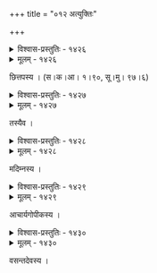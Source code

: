 +++
title = "०१२ अत्युक्तिः"

+++



<details><summary>विश्वास-प्रस्तुतिः - १४२६</summary>

मौलौ धारय पुण्डरीकम् अमितं तन्वात्मनो विक्रमं  
चक्राङ्कं वह पादपद्मम् अवनिं दोष्णा समभ्युद्धर ।  
लक्ष्मीं भ्रूनिकटे निवेशय भव ज्यायान्दिवौकस्पतेर्   
विश्वान्तःकरणैकचौर तद् अपि ज्ञातो हरिः खल्व् असि ॥१४२६॥
</details>

<details><summary>मूलम् - १४२६</summary>

मौलौ धारय पुण्डरीकम् अमितं तन्वात्मनो विक्रमं  
चक्राङ्कं वह पादपद्मम् अवनिं दोष्णा समभ्युद्धर ।  
लक्ष्मीं भ्रूनिकटे निवेशय भव ज्यायान्दिवौकस्पतेर्   
विश्वान्तःकरणैकचौर तद् अपि ज्ञातो हरिः खल्व् असि ॥१४२६॥
</details>


छित्तपस्य । (स।क।आ। १।९०, सू।मु। ९७।६)  



<details><summary>विश्वास-प्रस्तुतिः - १४२७</summary>

दृंसज्योत्स्नाकुमुदविशदे सैकते’स्मिन् सरय्वा  
वादद्यूतं चिरतरम् अभूत् सिद्धयूनोः कयोश्चित् ।  
एको ब्रूते प्रथमनिहतं कैटभं कंसम् अन्यः  
स त्वं तत्त्वं कथय भवता को हतस् तत्र पूर्वम् ॥१४२७॥
</details>

<details><summary>मूलम् - १४२७</summary>

दृंसज्योत्स्नाकुमुदविशदे सैकते’स्मिन् सरय्वा  
वादद्यूतं चिरतरम् अभूत् सिद्धयूनोः कयोश्चित् ।  
एको ब्रूते प्रथमनिहतं कैटभं कंसम् अन्यः  
स त्वं तत्त्वं कथय भवता को हतस् तत्र पूर्वम् ॥१४२७॥
</details>


तस्यैव ।  



<details><summary>विश्वास-प्रस्तुतिः - १४२८</summary>

हस्ते कल्पतरुं मुखे हिमकरं बाह्वोर् अनन्ताह्वयं  
रोषे तत् किल कालकूटगरलं तोषे हरिप्रेयसीम् ।  
ओजस्यावृणु नाम वाडवम् इमाम् उद्घाट्य मर्यादितां  
घोषो’यं तव नीरधे वनपते छद्मावतारे श्रमः ॥१४२८॥
</details>

<details><summary>मूलम् - १४२८</summary>

हस्ते कल्पतरुं मुखे हिमकरं बाह्वोर् अनन्ताह्वयं  
रोषे तत् किल कालकूटगरलं तोषे हरिप्रेयसीम् ।  
ओजस्यावृणु नाम वाडवम् इमाम् उद्घाट्य मर्यादितां  
घोषो’यं तव नीरधे वनपते छद्मावतारे श्रमः ॥१४२८॥
</details>


मदिम्नस्य ।  



<details><summary>विश्वास-प्रस्तुतिः - १४२९</summary>

उन्निद्रेण मयाद्य चिन्तितम् अभूद् यत्रावतारा हरेर्   
आख्याता दश कीर्तितो’सि न कथं तत्र त्वम् एकादशः ।  
त्वच्चारित्रम् अगोचरं कविगिरां जानन्न् अपि क्ष्मापते  
न प्रस्तौमि भयेन भारतकवेः कस् तादृशं वक्ष्यति ॥१४२९॥
</details>

<details><summary>मूलम् - १४२९</summary>

उन्निद्रेण मयाद्य चिन्तितम् अभूद् यत्रावतारा हरेर्   
आख्याता दश कीर्तितो’सि न कथं तत्र त्वम् एकादशः ।  
त्वच्चारित्रम् अगोचरं कविगिरां जानन्न् अपि क्ष्मापते  
न प्रस्तौमि भयेन भारतकवेः कस् तादृशं वक्ष्यति ॥१४२९॥
</details>


आचार्यगोपीकस्य ।  



<details><summary>विश्वास-प्रस्तुतिः - १४३०</summary>

भूत्या रज्जय विश्वम् उद्वह नखच्छद्मार्धचन्द्रं पदं  
दृष्टिं धेहि हृदि स्फुटं भव वृषाधारो द्विजिह्वं त्यज ।  
सङ्क्रुद्धो दह विद्विषां पुरशतं दुर्गानुरागोज्झितः   
क्षोणीनाथ तथाप्य् उदारचरितैर् ज्ञातो भवानीश्वरः ॥१४३०॥
</details>

<details><summary>मूलम् - १४३०</summary>

भूत्या रज्जय विश्वम् उद्वह नखच्छद्मार्धचन्द्रं पदं  
दृष्टिं धेहि हृदि स्फुटं भव वृषाधारो द्विजिह्वं त्यज ।  
सङ्क्रुद्धो दह विद्विषां पुरशतं दुर्गानुरागोज्झितः   
क्षोणीनाथ तथाप्य् उदारचरितैर् ज्ञातो भवानीश्वरः ॥१४३०॥
</details>


वसन्तदेवस्य ।  

